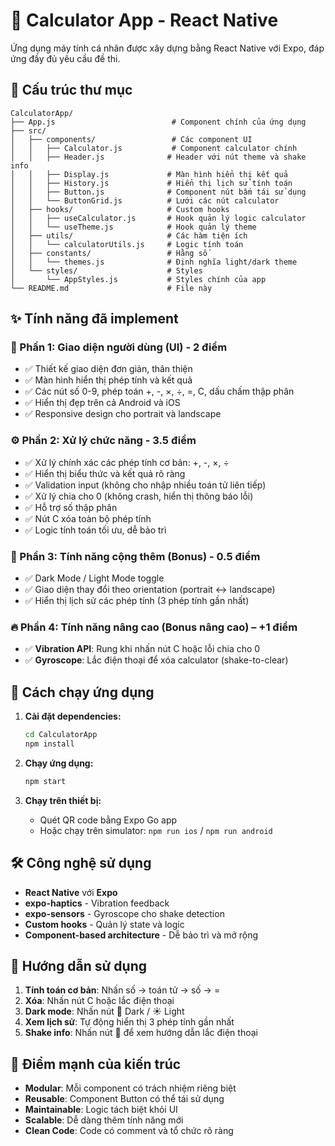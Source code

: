 # 🧮 Calculator App - React Native

Ứng dụng máy tính cá nhân được xây dựng bằng React Native với Expo, đáp ứng đầy đủ yêu cầu đề thi.

## 📁 Cấu trúc thư mục

```
CalculatorApp/
├── App.js                          # Component chính của ứng dụng
├── src/
│   ├── components/                 # Các component UI
│   │   ├── Calculator.js           # Component calculator chính
│   │   ├── Header.js              # Header với nút theme và shake info
│   │   ├── Display.js             # Màn hình hiển thị kết quả
│   │   ├── History.js             # Hiển thị lịch sử tính toán
│   │   ├── Button.js              # Component nút bấm tái sử dụng
│   │   └── ButtonGrid.js          # Lưới các nút calculator
│   ├── hooks/                     # Custom hooks
│   │   ├── useCalculator.js       # Hook quản lý logic calculator
│   │   └── useTheme.js            # Hook quản lý theme
│   ├── utils/                     # Các hàm tiện ích
│   │   └── calculatorUtils.js     # Logic tính toán
│   ├── constants/                 # Hằng số
│   │   └── themes.js              # Định nghĩa light/dark theme
│   └── styles/                    # Styles
│       └── AppStyles.js           # Styles chính của app
└── README.md                      # File này
```

## ✨ Tính năng đã implement

### 🧩 Phần 1: Giao diện người dùng (UI) - 2 điểm
- ✅ Thiết kế giao diện đơn giản, thân thiện
- ✅ Màn hình hiển thị phép tính và kết quả
- ✅ Các nút số 0-9, phép toán +, -, ×, ÷, =, C, dấu chấm thập phân
- ✅ Hiển thị đẹp trên cả Android và iOS
- ✅ Responsive design cho portrait và landscape

### ⚙️ Phần 2: Xử lý chức năng - 3.5 điểm
- ✅ Xử lý chính xác các phép tính cơ bản: +, -, ×, ÷
- ✅ Hiển thị biểu thức và kết quả rõ ràng
- ✅ Validation input (không cho nhập nhiều toán tử liên tiếp)
- ✅ Xử lý chia cho 0 (không crash, hiển thị thông báo lỗi)
- ✅ Hỗ trợ số thập phân
- ✅ Nút C xóa toàn bộ phép tính
- ✅ Logic tính toán tối ưu, dễ bảo trì

### 🎁 Phần 3: Tính năng cộng thêm (Bonus) - 0.5 điểm
- ✅ Dark Mode / Light Mode toggle
- ✅ Giao diện thay đổi theo orientation (portrait ↔ landscape)
- ✅ Hiển thị lịch sử các phép tính (3 phép tính gần nhất)

### 🔥 Phần 4: Tính năng nâng cao (Bonus nâng cao) – +1 điểm
- ✅ **Vibration API**: Rung khi nhấn nút C hoặc lỗi chia cho 0
- ✅ **Gyroscope**: Lắc điện thoại để xóa calculator (shake-to-clear)

## 🚀 Cách chạy ứng dụng

1. **Cài đặt dependencies:**
   ```bash
   cd CalculatorApp
   npm install
   ```

2. **Chạy ứng dụng:**
   ```bash
   npm start
   ```

3. **Chạy trên thiết bị:**
   - Quét QR code bằng Expo Go app
   - Hoặc chạy trên simulator: `npm run ios` / `npm run android`

## 🛠️ Công nghệ sử dụng

- **React Native** với **Expo**
- **expo-haptics** - Vibration feedback
- **expo-sensors** - Gyroscope cho shake detection
- **Custom hooks** - Quản lý state và logic
- **Component-based architecture** - Dễ bảo trì và mở rộng

## 📱 Hướng dẫn sử dụng

1. **Tính toán cơ bản**: Nhấn số → toán tử → số → =
2. **Xóa**: Nhấn nút C hoặc lắc điện thoại
3. **Dark mode**: Nhấn nút 🌙 Dark / ☀️ Light
4. **Xem lịch sử**: Tự động hiển thị 3 phép tính gần nhất
5. **Shake info**: Nhấn nút 📱 để xem hướng dẫn lắc điện thoại

## 🎯 Điểm mạnh của kiến trúc

- **Modular**: Mỗi component có trách nhiệm riêng biệt
- **Reusable**: Component Button có thể tái sử dụng
- **Maintainable**: Logic tách biệt khỏi UI
- **Scalable**: Dễ dàng thêm tính năng mới
- **Clean Code**: Code có comment và tổ chức rõ ràng

